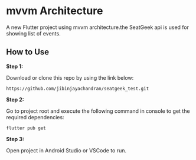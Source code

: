 # mvvm Architecture

A new Flutter project using mvvm architecture.the SeatGeek api is used for showing list of events.

## How to Use 

**Step 1:**

Download or clone this repo by using the link below:

```
https://github.com/jibinjayachandran/seatgeek_test.git
```

**Step 2:**

Go to project root and execute the following command in console to get the required dependencies: 

```
flutter pub get 
```

**Step 3:**

Open project in Android Studio or VSCode to run.

